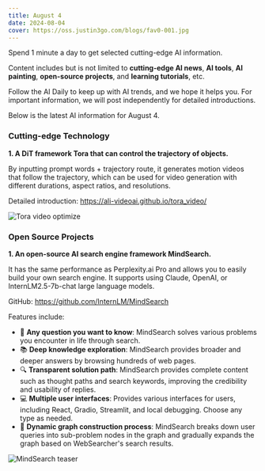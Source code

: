 ```yaml
---
title: August 4
date: 2024-08-04
cover: https://oss.justin3go.com/blogs/fav0-001.jpg
---
```


Spend 1 minute a day to get selected cutting-edge AI information.

Content includes but is not limited to **cutting-edge AI news**, **AI tools**, **AI painting**, **open-source projects**, and **learning tutorials**, etc.

Follow the AI Daily to keep up with AI trends, and we hope it helps you. For important information, we will post independently for detailed introductions.

Below is the latest AI information for August 4.

### Cutting-edge Technology

**1. A DiT framework Tora that can control the trajectory of objects.**

By inputting prompt words + trajectory route, it generates motion videos that follow the trajectory, which can be used for video generation with different durations, aspect ratios, and resolutions.

Detailed introduction: https://ali-videoai.github.io/tora_video/

![Tora video optimize](https://cdn.jsdelivr.net/gh/freelander/oss@master/ai-daily/2024-08-04/Tora%20video%20optimize.gif)

### Open Source Projects

**1. An open-source AI search engine framework MindSearch.**

It has the same performance as Perplexity.ai Pro and allows you to easily build your own search engine. It supports using Claude, OpenAI, or InternLM2.5-7b-chat large language models.

GitHub: https://github.com/InternLM/MindSearch

Features include:

- 🤔 **Any question you want to know**: MindSearch solves various problems you encounter in life through search.
- 📚 **Deep knowledge exploration**: MindSearch provides broader and deeper answers by browsing hundreds of web pages.
- 🔍 **Transparent solution path**: MindSearch provides complete content such as thought paths and search keywords, improving the credibility and usability of replies.
- 💻 **Multiple user interfaces**: Provides various interfaces for users, including React, Gradio, Streamlit, and local debugging. Choose any type as needed.
- 🧠 **Dynamic graph construction process**: MindSearch breaks down user queries into sub-problem nodes in the graph and gradually expands the graph based on WebSearcher's search results.

![MindSearch teaser](https://cdn.jsdelivr.net/gh/freelander/oss@master/ai-daily/2024-08-04/MindSearch%20teaser.gif)
